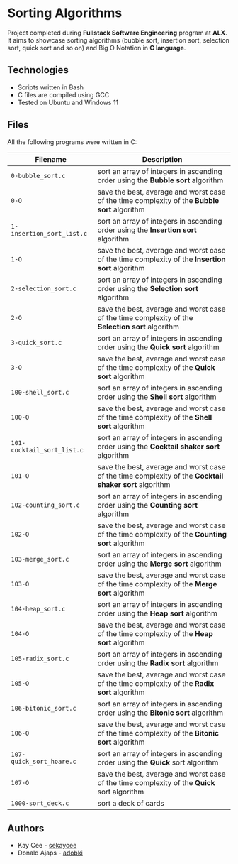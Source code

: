 # Sorting Algorithms

Project completed during **Fullstack Software Engineering** program at **ALX**. It aims to showcase sorting algorithms (bubble sort, insertion sort, selection sort, quick sort and so on) and Big O Notation in **C language**.

## Technologies
* Scripts written in Bash
* C files are compiled using GCC
* Tested on Ubuntu and Windows 11

## Files
All the following programs were written in C:

| Filename | Description |
| -------- | ----------- |
| `0-bubble_sort.c` | sort an array of integers in ascending order using the **Bubble sort** algorithm |
| `0-O` | save the best, average and worst case of the time complexity of the **Bubble sort** algorithm |
| `1-insertion_sort_list.c` | sort an array of integers in ascending order using the **Insertion sort** algorithm |
| `1-O` | save the best, average and worst case of the time complexity of the **Insertion sort** algorithm |
| `2-selection_sort.c` | sort an array of integers in ascending order using the **Selection sort** algorithm |
| `2-O` | save the best, average and worst case of the time complexity of the **Selection sort** algorithm |
| `3-quick_sort.c` | sort an array of integers in ascending order using the **Quick sort** algorithm |
| `3-O` | save the best, average and worst case of the time complexity of the **Quick sort** algorithm |
| `100-shell_sort.c` | sort an array of integers in ascending order using the **Shell sort** algorithm |
| `100-O` | save the best, average and worst case of the time complexity of the **Shell sort** algorithm |
| `101-cocktail_sort_list.c` | sort an array of integers in ascending order using the **Cocktail shaker sort** algorithm |
| `101-O` | save the best, average and worst case of the time complexity of the **Cocktail shaker sort** algorithm |
| `102-counting_sort.c` | sort an array of integers in ascending order using the **Counting sort** algorithm |
| `102-O` | save the best, average and worst case of the time complexity of the **Counting sort** algorithm |
| `103-merge_sort.c` | sort an array of integers in ascending order using the **Merge sort** algorithm |
| `103-O` | save the best, average and worst case of the time complexity of the **Merge sort** algorithm |
| `104-heap_sort.c` | sort an array of integers in ascending order using the **Heap sort** algorithm |
| `104-O` | save the best, average and worst case of the time complexity of the **Heap sort** algorithm |
| `105-radix_sort.c` | sort an array of integers in ascending order using the **Radix sort** algorithm |
| `105-O` | save the best, average and worst case of the time complexity of the **Radix sort** algorithm |
| `106-bitonic_sort.c` | sort an array of integers in ascending order using the **Bitonic sort** algorithm |
| `106-O` | save the best, average and worst case of the time complexity of the **Bitonic sort** algorithm |
| `107-quick_sort_hoare.c` | sort an array of integers in ascending order using the **Quick** sort algorithm |
| `107-O` | save the best, average and worst case of the time complexity of the **Quick** sort algorithm |
| `1000-sort_deck.c` | sort a deck of cards |
## Authors
* Kay Cee - [sekaycee](https://github.com/sekaycee)
* Donald Ajaps - [adobki](https://github.com/adobki)
